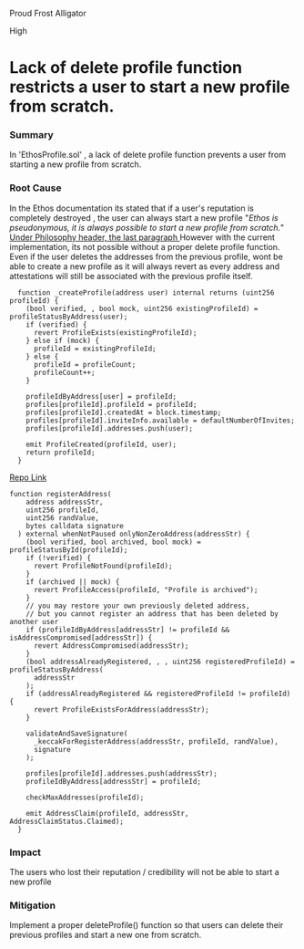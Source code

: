 Proud Frost Alligator

High

# Lack of delete profile function restricts a user to start a new profile from scratch.

### Summary

In 'EthosProfile.sol' , a lack of delete profile function prevents a user from starting a new profile from scratch.

### Root Cause

In the Ethos documentation its stated that if a user's reputation is completely destroyed , the user can always start a new profile "_Ethos is pseudonymous, it is always possible to start a new profile from scratch._" [Under Philosophy header, the last paragraph ](https://whitepaper.ethos.network/ethos-mechanisms/vouch) 
However with the current implementation, its not possible without a proper delete profile function. Even if the user deletes the addresses from the previous profile, wont be able to create a new profile as it will always revert as every address and attestations will still be associated with the previous profile itself.

```Solidity
  function _createProfile(address user) internal returns (uint256 profileId) {
    (bool verified, , bool mock, uint256 existingProfileId) = profileStatusByAddress(user);
    if (verified) {
      revert ProfileExists(existingProfileId);
    } else if (mock) {
      profileId = existingProfileId;
    } else {
      profileId = profileCount;
      profileCount++;
    }

    profileIdByAddress[user] = profileId;
    profiles[profileId].profileId = profileId;
    profiles[profileId].createdAt = block.timestamp;
    profiles[profileId].inviteInfo.available = defaultNumberOfInvites;
    profiles[profileId].addresses.push(user);

    emit ProfileCreated(profileId, user);
    return profileId;
  }
```
[Repo Link](https://github.com/sherlock-audit/2024-10-ethos-network/blob/db37b9dc2b792e245eb683d8a956bcb7ef2f1a27/ethos/packages/contracts/contracts/EthosProfile.sol#L181-L184)

```Solidity
function registerAddress(
    address addressStr,
    uint256 profileId,
    uint256 randValue,
    bytes calldata signature
  ) external whenNotPaused onlyNonZeroAddress(addressStr) {
    (bool verified, bool archived, bool mock) = profileStatusById(profileId);
    if (!verified) {
      revert ProfileNotFound(profileId);
    }
    if (archived || mock) {
      revert ProfileAccess(profileId, "Profile is archived");
    }
    // you may restore your own previously deleted address,
    // but you cannot register an address that has been deleted by another user
    if (profileIdByAddress[addressStr] != profileId && isAddressCompromised[addressStr]) {
      revert AddressCompromised(addressStr);
    }
    (bool addressAlreadyRegistered, , , uint256 registeredProfileId) = profileStatusByAddress(
      addressStr
    );
    if (addressAlreadyRegistered && registeredProfileId != profileId) {
      revert ProfileExistsForAddress(addressStr);
    }

    validateAndSaveSignature(
      _keccakForRegisterAddress(addressStr, profileId, randValue),
      signature
    );

    profiles[profileId].addresses.push(addressStr);
    profileIdByAddress[addressStr] = profileId;

    checkMaxAddresses(profileId);

    emit AddressClaim(profileId, addressStr, AddressClaimStatus.Claimed);
  }
```

### Impact

The users who lost their reputation / credibility will not be able to start a new profile


### Mitigation

Implement a proper deleteProfile() function so that users can delete their previous profiles and start a new one from scratch.

